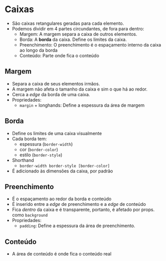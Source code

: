 # Caixas

- São caixas retangulares geradas para cada elemento.
- Podemos dividir em 4 partes circundantes, de fora para dentro:
  - Margem: A margem separa a caixa de outros elementos.
  - Borda: A **borda** da caixa. Define os limites da caixa.
  - Preenchimento: O preenchimento é o espaçamento interno da caixa ao longo da borda
  - Conteúdo: Parte onde fica o conteúdo

## Margem

- Separa a caixa de seus elementos irmãos.
- A margem não afeta o tamanho da caixa e sim o que há ao redor.
- Cerca a *edge* da borda de uma caixa.
- Propriedades:
  - `margin` + longhands: Define a espessura da área de margem


## Borda

- Define os limites de uma caixa visualmente
- Cada borda tem:
  - espessura (`border-width`)
  - cor (`border-color`)
  - estilo (`border-style`)
- Shorthand
  - `border-width border-style [border-color]`
- É adicionado às dimensões da caixa, por padrão

## Preenchimento

- É o espaçamento ao redor da borda e conteúdo
- É inserido entre a *edge* de preenchimento e a *edge* de conteúdo
- Fica *dentro* da caixa e é transparente, portanto, é afetado por props. como `background`
- Propriedades:
  - `padding`: Define a espessura da área de preenchimento.


## Conteúdo

- A área de conteúdo é onde fica o conteúdo real

